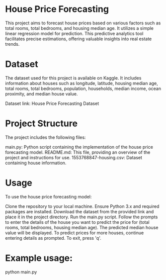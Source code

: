 
# House Price Forecasting
This project aims to forecast house prices based on various factors such as total rooms, total bedrooms, and housing median age. It utilizes a simple linear regression model for prediction.
This predictive analytics tool facilitates precise estimations, offering valuable insights into real estate trends.

# Dataset
The dataset used for this project is available on Kaggle. It includes information about houses such as longitude, latitude, housing median age, total rooms, total bedrooms, population, households, median income, ocean proximity, and median house value.

Dataset link: House Price Forecasting Dataset

# Project Structure
The project includes the following files:

main.py: Python script containing the implementation of the house price forecasting model.
README.md: This file, providing an overview of the project and instructions for use.
1553768847-housing.csv: Dataset containing house information.
# Usage
To use the house price forecasting model:

Clone the repository to your local machine.
Ensure Python 3.x and required packages are installed.
Download the dataset from the provided link and place it in the project directory.
Run the main.py script.
Follow the prompts to enter the details of the house you want to predict the price for (total rooms, total bedrooms, housing median age).
The predicted median house value will be displayed.
To predict prices for more houses, continue entering details as prompted. To exit, press 'q'.
# Example usage:
python main.py
